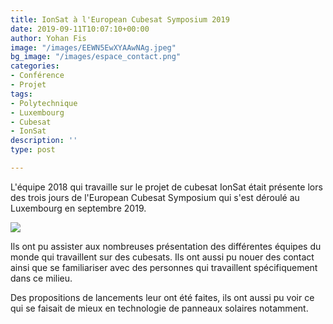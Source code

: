 ```yaml
---
title: IonSat à l'European Cubesat Symposium 2019
date: 2019-09-11T10:07:10+00:00
author: Yohan Fis
image: "/images/EEWN5EwXYAAwNAg.jpeg"
bg_image: "/images/espace_contact.png"
categories:
- Conférence
- Projet
tags:
- Polytechnique
- Luxembourg
- Cubesat
- IonSat
description: ''
type: post

---
```

L'équipe 2018 qui travaille sur le projet de cubesat IonSat était présente lors des trois jours de l'European Cubesat Symposium qui s'est déroulé au Luxembourg en septembre 2019. 

![](/images/ECS-luxembourg.png)

Ils ont pu assister aux nombreuses présentation des différentes équipes du monde qui travaillent sur des cubesats. Ils ont aussi pu nouer des contact ainsi que se familiariser avec des personnes qui travaillent spécifiquement dans ce milieu.  

Des propositions de lancements leur ont été faites, ils ont aussi pu voir ce qui se faisait de mieux en technologie de panneaux solaires notamment. 